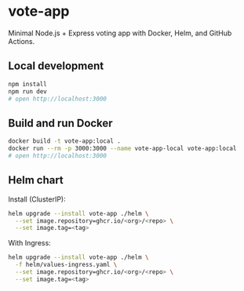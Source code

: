 # vote-app

Minimal Node.js + Express voting app with Docker, Helm, and GitHub Actions.

## Local development

```bash
npm install
npm run dev
# open http://localhost:3000
```

## Build and run Docker

```bash
docker build -t vote-app:local .
docker run --rm -p 3000:3000 --name vote-app-local vote-app:local
# open http://localhost:3000
```

## Helm chart

Install (ClusterIP):

```bash
helm upgrade --install vote-app ./helm \
  --set image.repository=ghcr.io/<org>/<repo> \
  --set image.tag=<tag>
```

With Ingress:

```bash
helm upgrade --install vote-app ./helm \
  -f helm/values-ingress.yaml \
  --set image.repository=ghcr.io/<org>/<repo> \
  --set image.tag=<tag>
```
